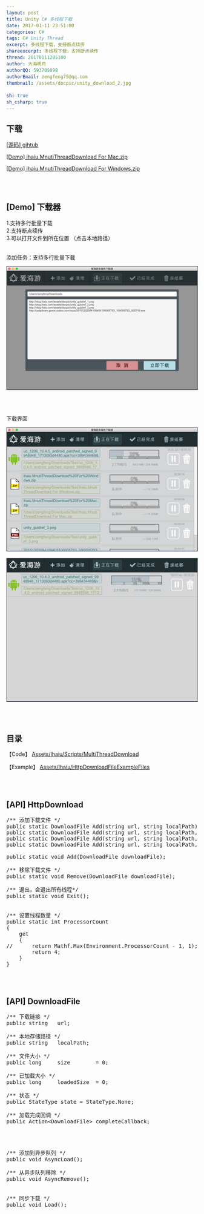 ```yaml
---
layout: post
title: Unity C# 多线程下载
date: 2017-01-11 23:51:00
categories: C#
tags: C# Unity Thread
excerpt: 多线程下载，支持断点续传
shareexcerpt: 多线程下载，支持断点续传
thread: 20170111205100
author: 大海明月
authorQQ: 593705098
authorEmail: zengfeng75@qq.com
thumbnail: /assets/docpic/unity_download_2.jpg

sh: true
sh_csharp: true
---
```



<h2 class="nav1">下载 </h2>
<p><a href="https://github.com/ihaiucom/ihaiu.MultiThreadDownload" target="_blank" >[源码] gihtub</a></p>
<p><a href="/assets/down/ihaiu.MnutiThreadDownload For Mac.zip" target="_blank" >[Demo] ihaiu.MnutiThreadDownload For Mac.zip</a>
<p><a href="/assets/down/ihaiu.MnutiThreadDownload For Windows.zip" target="_blank" >[Demo] ihaiu.MnutiThreadDownload For Windows.zip</a></p>

<br>
<br>


<h2 class="nav1">[Demo] 下载器 </h2>

1.支持多行批量下载<br>
2.支持断点续传<br>
3.可以打开文件到所在位置 （点击本地路径）<br>
<br>

<p>添加任务：支持多行批量下载</p>
<p><img src="/assets/docpic/unity_download_1.png" style="border: solid 1px #666;" /></p>
<br>
<br>

<p>下载界面</p>
<p><img src="/assets/docpic/unity_download_2.jpg" style="border: solid 1px #666;" /></p>
<p><img src="/assets/docpic/unity_download_3.jpg" style="border: solid 1px #666;" /></p>

<br>
<br>


<h2 class="nav1">目录 </h2>

<p>【Code】 <a href="https://github.com/ihaiucom/ihaiu.MultiThreadDownload/tree/master/MultiThreadDownload/Assets/Ihaiu/Scripts/MultiThreadDownload" target="_blank" >Assets/Ihaiu/Scripts/MultiThreadDownload</a></p>

<p>【Example】 <a href="https://github.com/ihaiucom/ihaiu.MultiThreadDownload/tree/master/MultiThreadDownload/Assets/Ihaiu/HttpDownloadFileExampleFiles" target="_blank" >Assets/Ihaiu/HttpDownloadFileExampleFiles</a></p>

<br>
<br>
<h2 class="nav1">[API] HttpDownload </h2>

<pre class="brush: csharp; ">
/** 添加下载文件 */
public static DownloadFile Add(string url, string localPath);
public static DownloadFile Add(string url, string localPath, int size);
public static DownloadFile Add(string url, string localPath,  Action&lt;DownloadFile&gt; callback);
public static DownloadFile Add(string url, string localPath, int size, Action&lt;DownloadFile&gt; callback);

public static void Add(DownloadFile downloadFile);

/** 移除下载文件 */
public static void Remove(DownloadFile downloadFile);

/** 退出，会退出所有线程*/
public static void Exit();


/** 设置线程数量 */
public static int ProcessorCount
{
    get
    {
//      return Mathf.Max(Environment.ProcessorCount - 1, 1);
        return 4;
    }
}
</pre>

<br>
<br>

<h2 class="nav1">[API] DownloadFile </h2>

<pre class="brush: csharp; ">
/** 下载链接 */
public string   url;

/** 本地存储路径 */
public string   localPath;

/** 文件大小 */
public long     size        = 0;

/** 已加载大小 */
public long     loadedSize  = 0;

/** 状态 */
public StateType state = StateType.None;

/** 加载完成回调 */
public Action&lt;DownloadFile&gt; completeCallback;




/** 添加到异步队列 */
public void AsyncLoad();

/** 从异步队列移除 */
public void AsyncRemove();


/** 同步下载 */
public void Load();
</pre>



<br>
<br>
